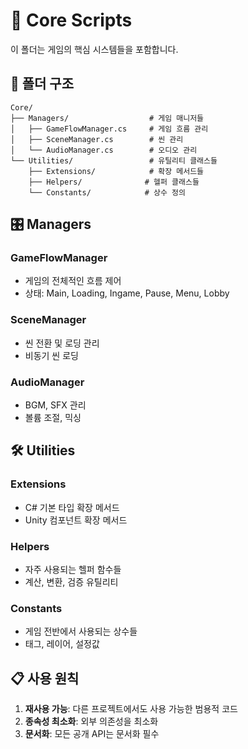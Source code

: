 # 🎯 Core Scripts

이 폴더는 게임의 핵심 시스템들을 포함합니다.

## 📁 폴더 구조

```
Core/
├── Managers/                  # 게임 매니저들
│   ├── GameFlowManager.cs     # 게임 흐름 관리
│   ├── SceneManager.cs        # 씬 관리
│   └── AudioManager.cs        # 오디오 관리
└── Utilities/                 # 유틸리티 클래스들
    ├── Extensions/            # 확장 메서드들
    ├── Helpers/              # 헬퍼 클래스들
    └── Constants/            # 상수 정의
```

## 🎛️ Managers

### GameFlowManager
- 게임의 전체적인 흐름 제어
- 상태: Main, Loading, Ingame, Pause, Menu, Lobby

### SceneManager
- 씬 전환 및 로딩 관리
- 비동기 씬 로딩

### AudioManager
- BGM, SFX 관리
- 볼륨 조절, 믹싱

## 🛠️ Utilities

### Extensions
- C# 기본 타입 확장 메서드
- Unity 컴포넌트 확장 메서드

### Helpers
- 자주 사용되는 헬퍼 함수들
- 계산, 변환, 검증 유틸리티

### Constants
- 게임 전반에서 사용되는 상수들
- 태그, 레이어, 설정값

## 📋 사용 원칙

1. **재사용 가능**: 다른 프로젝트에서도 사용 가능한 범용적 코드
2. **종속성 최소화**: 외부 의존성을 최소화
3. **문서화**: 모든 공개 API는 문서화 필수